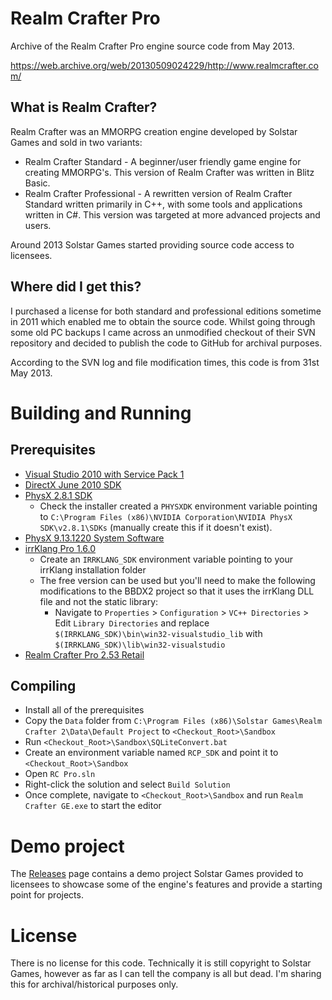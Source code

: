 # Realm Crafter Pro

Archive of the Realm Crafter Pro engine source code from May 2013.

https://web.archive.org/web/20130509024229/http://www.realmcrafter.com/

## What is Realm Crafter?

Realm Crafter was an MMORPG creation engine developed by Solstar Games and sold in two variants:

* Realm Crafter Standard - A beginner/user friendly game engine for creating MMORPG's. This version of Realm Crafter was written in Blitz Basic.
* Realm Crafter Professional - A rewritten version of Realm Crafter Standard written primarily in C++, with some tools and applications written in C#. This version was targeted at more advanced projects and users.

Around 2013 Solstar Games started providing source code access to licensees. 

## Where did I get this?

I purchased a license for both standard and professional editions sometime in 2011 which enabled me to obtain the source code. Whilst going through some old PC backups I came across an unmodified checkout of their SVN repository and decided to publish the code to GitHub for archival purposes.

According to the SVN log and file modification times, this code is from 31st May 2013.

# Building and Running

## Prerequisites

* [Visual Studio 2010 with Service Pack 1](https://archive.org/details/en_vs_2010_ult)
* [DirectX June 2010 SDK](https://www.microsoft.com/en-gb/download/details.aspx?id=6812)
* [PhysX 2.8.1 SDK](https://github.com/AshHipgrave/RealmCrafterPro/releases/download/svn-unmodified/PhysX_2.8.1_SDK_Core.msi)
	* Check the installer created a `PHYSXDK` environment variable pointing to `C:\Program Files (x86)\NVIDIA Corporation\NVIDIA PhysX SDK\v2.8.1\SDKs` (manually create this if it doesn't exist).
* [PhysX 9.13.1220 System Software](https://github.com/AshHipgrave/RealmCrafterPro/releases/download/svn-unmodified/PhysX-9.13.1220-SystemSoftware.msi)
* [irrKlang Pro 1.6.0](https://www.ambiera.com/irrklang/irrklang_pro.html)
	* Create an `IRRKLANG_SDK` environment variable pointing to your irrKlang installation folder
	* The free version can be used but you'll need to make the following modifications to the BBDX2 project so that it uses the irrKlang DLL file and not the static library:
		* Navigate to `Properties` > `Configuration` > `VC++ Directories` > Edit `Library Directories` and replace `$(IRRKLANG_SDK)\bin\win32-visualstudio_lib` with `$(IRRKLANG_SDK)\lib\win32-visualstudio`
* [Realm Crafter Pro 2.53 Retail](https://github.com/AshHipgrave/RealmCrafterPro/releases/download/svn-unmodified/Realm.Crafter.PRO.2.53.Beta.FULL.VERSION.exe)

## Compiling

* Install all of the prerequisites
* Copy the `Data` folder from `C:\Program Files (x86)\Solstar Games\Realm Crafter 2\Data\Default Project` to `<Checkout_Root>\Sandbox`
* Run `<Checkout_Root>\Sandbox\SQLiteConvert.bat`
* Create an environment variable named `RCP_SDK` and point it to `<Checkout_Root>\Sandbox`
* Open `RC Pro.sln`
* Right-click the solution and select `Build Solution`
* Once complete, navigate to `<Checkout_Root>\Sandbox` and run `Realm Crafter GE.exe` to start the editor

# Demo project

The [Releases](https://github.com/AshHipgrave/RealmCrafterPro/releases) page contains a demo project Solstar Games provided to licensees to showcase some of the engine's features and provide a starting point for projects.

# License

There is no license for this code. Technically it is still copyright to Solstar Games, however as far as I can tell the company is all but dead. I'm sharing this for archival/historical purposes only.
